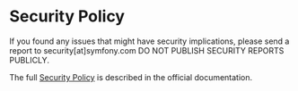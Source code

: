 Security Policy
===============

If you found any issues that might have security implications,
please send a report to security[at]symfony.com
DO NOT PUBLISH SECURITY REPORTS PUBLICLY.

The full [Security Policy][1] is described in the official documentation.

  [1]: https://narrowspark.com/security
